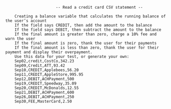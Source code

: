                           -- Read a credit card CSV statement --
                          
        Creating a balance variable that calculates the running balance of the user’s account
        If the field says CREDIT, then add the amount to the balance
        If the field says DEBIT, then subtract the amount to the balance
        If the final amount is greater than zero, charge a 10% fee and warn the user
        If the final amount is zero, thank the user for their payments
        If the final amount is less than zero, thank the user for their payment and display their overpayment.
        Use this data for your test, or generate your own:
        Sep02,credit,CostCo,342.23
        Sep09,Credit,ATT,93.42
        Sep10,CREDIT,Applebees,56.20
        Sep11,CREDIT,AppleStore,995.95
        Sep12,DEBIT,ACHPayment,500
        Sep19,CREDIT,Speedway,35.09
        Sep20,CREDIT,McDonalds,12.55
        Sep21,DEBIT,ACHPayment,600
        Sep26,DEBIT,ACHPayment,250
        Sep30,FEE,MasterCard,2.50 
